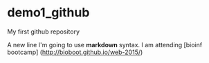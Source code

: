 # demo1_github
My first github repository

A new line
I'm going to use **markdown** syntax.
I am attending [bioinf bootcamp] (http://bioboot.github.io/web-2015/)
